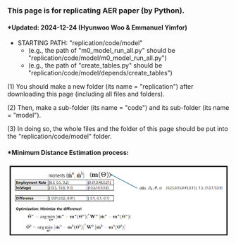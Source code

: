 ### This page is for replicating AER paper (by Python).
#### *Updated: 2024-12-24 (Hyunwoo Woo & Emmanuel Yimfor)

- STARTING PATH: "replication/code/model"
  - (e.g., the path of "m0_model_run_all.py" should be "replication/code/model/m0_model_run_all.py")
  - (e.g., the path of "create_tables.py" should be "replication/code/model/depends/create_tables")

(1) You should make a new folder (its name = "replication") after downloading this page (including all files and folders).

(2) Then, make a sub-folder (its name = "code") and its sub-folder (its name = "model").

(3) In doing so, the whole files and the folder of this page should be put into the "replication/code/model" folder.

#### *Minimum Distance Estimation process:
![Example Image](mde_img.png)

